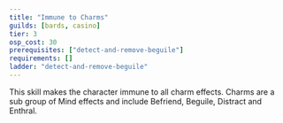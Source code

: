 ```yaml
---
title: "Immune to Charms"
guilds: [bards, casino]
tier: 3
osp_cost: 30
prerequisites: ["detect-and-remove-beguile"]
requirements: []
ladder: "detect-and-remove-beguile"
---
```

This skill makes the character immune to all charm effects. Charms are a sub group of Mind effects and include Befriend, Beguile, Distract and Enthral.
